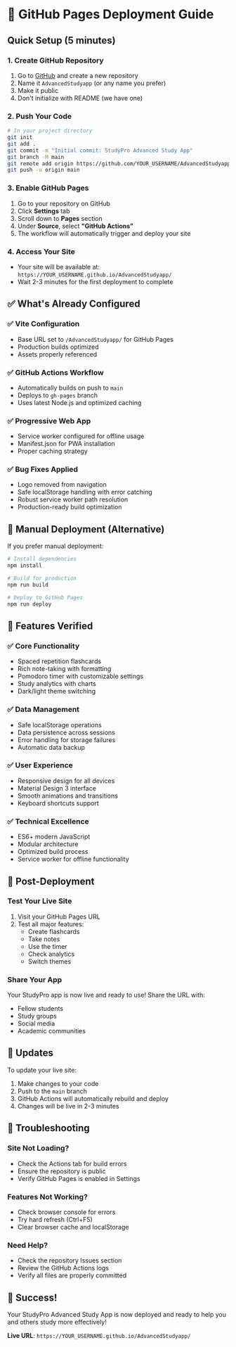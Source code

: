 # 🚀 GitHub Pages Deployment Guide

## Quick Setup (5 minutes)

### 1. Create GitHub Repository
1. Go to [GitHub](https://github.com) and create a new repository
2. Name it `AdvancedStudyapp` (or any name you prefer)
3. Make it public
4. Don't initialize with README (we have one)

### 2. Push Your Code
```bash
# In your project directory
git init
git add .
git commit -m "Initial commit: StudyPro Advanced Study App"
git branch -M main
git remote add origin https://github.com/YOUR_USERNAME/AdvancedStudyapp.git
git push -u origin main
```

### 3. Enable GitHub Pages
1. Go to your repository on GitHub
2. Click **Settings** tab
3. Scroll down to **Pages** section
4. Under **Source**, select **"GitHub Actions"**
5. The workflow will automatically trigger and deploy your site

### 4. Access Your Site
- Your site will be available at: `https://YOUR_USERNAME.github.io/AdvancedStudyapp/`
- Wait 2-3 minutes for the first deployment to complete

## ✅ What's Already Configured

### ✅ Vite Configuration
- Base URL set to `/AdvancedStudyapp/` for GitHub Pages
- Production builds optimized
- Assets properly referenced

### ✅ GitHub Actions Workflow
- Automatically builds on push to `main`
- Deploys to `gh-pages` branch
- Uses latest Node.js and optimized caching

### ✅ Progressive Web App
- Service worker configured for offline usage
- Manifest.json for PWA installation
- Proper caching strategy

### ✅ Bug Fixes Applied
- Logo removed from navigation
- Safe localStorage handling with error catching
- Robust service worker path resolution
- Production-ready build optimization

## 🔧 Manual Deployment (Alternative)

If you prefer manual deployment:

```bash
# Install dependencies
npm install

# Build for production
npm run build

# Deploy to GitHub Pages
npm run deploy
```

## 🎯 Features Verified

### ✅ Core Functionality
- Spaced repetition flashcards
- Rich note-taking with formatting
- Pomodoro timer with customizable settings
- Study analytics with charts
- Dark/light theme switching

### ✅ Data Management
- Safe localStorage operations
- Data persistence across sessions
- Error handling for storage failures
- Automatic data backup

### ✅ User Experience
- Responsive design for all devices
- Material Design 3 interface
- Smooth animations and transitions
- Keyboard shortcuts support

### ✅ Technical Excellence
- ES6+ modern JavaScript
- Modular architecture
- Optimized build process
- Service worker for offline functionality

## 📱 Post-Deployment

### Test Your Live Site
1. Visit your GitHub Pages URL
2. Test all major features:
   - Create flashcards
   - Take notes
   - Use the timer
   - Check analytics
   - Switch themes

### Share Your App
Your StudyPro app is now live and ready to use! Share the URL with:
- Fellow students
- Study groups
- Social media
- Academic communities

## 🔄 Updates

To update your live site:
1. Make changes to your code
2. Push to the `main` branch
3. GitHub Actions will automatically rebuild and deploy
4. Changes will be live in 2-3 minutes

## 🐛 Troubleshooting

### Site Not Loading?
- Check the Actions tab for build errors
- Ensure the repository is public
- Verify GitHub Pages is enabled in Settings

### Features Not Working?
- Check browser console for errors
- Try hard refresh (Ctrl+F5)
- Clear browser cache and localStorage

### Need Help?
- Check the repository Issues section
- Review the GitHub Actions logs
- Verify all files are properly committed

## 🌟 Success!

Your StudyPro Advanced Study App is now deployed and ready to help you and others study more effectively!

**Live URL**: `https://YOUR_USERNAME.github.io/AdvancedStudyapp/`
